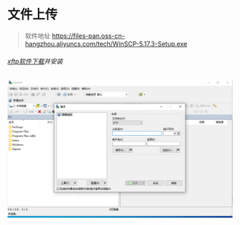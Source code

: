 # 文件上传
> 软件地址 https://files-pan.oss-cn-hangzhou.aliyuncs.com/tech/WinSCP-5.17.3-Setup.exe
###### [xftp软件下载](https://files-pan.oss-cn-hangzhou.aliyuncs.com/tech/WinSCP-5.17.3-Setup.exe)并安装
![](upload.jpg)

